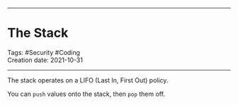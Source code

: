 -----------------------------------------------
# The Stack
Tags: #Security #Coding   
Creation date: 2021-10-31

-----------------------------------------------

The stack operates on a LIFO (Last In, First Out) policy.

You can `push` values onto the stack, then `pop` them off.